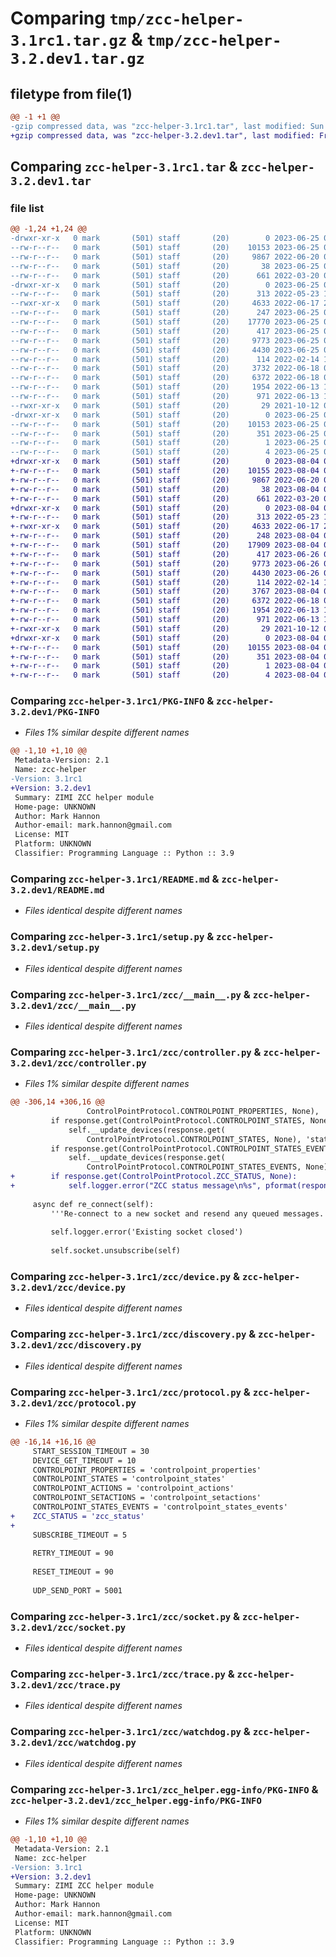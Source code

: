 # Comparing `tmp/zcc-helper-3.1rc1.tar.gz` & `tmp/zcc-helper-3.2.dev1.tar.gz`

## filetype from file(1)

```diff
@@ -1 +1 @@
-gzip compressed data, was "zcc-helper-3.1rc1.tar", last modified: Sun Jun 25 05:21:52 2023, max compression
+gzip compressed data, was "zcc-helper-3.2.dev1.tar", last modified: Fri Aug  4 05:27:22 2023, max compression
```

## Comparing `zcc-helper-3.1rc1.tar` & `zcc-helper-3.2.dev1.tar`

### file list

```diff
@@ -1,24 +1,24 @@
-drwxr-xr-x   0 mark       (501) staff       (20)        0 2023-06-25 05:21:52.802554 zcc-helper-3.1rc1/
--rw-r--r--   0 mark       (501) staff       (20)    10153 2023-06-25 05:21:52.802220 zcc-helper-3.1rc1/PKG-INFO
--rw-r--r--   0 mark       (501) staff       (20)     9867 2022-06-20 04:14:44.000000 zcc-helper-3.1rc1/README.md
--rw-r--r--   0 mark       (501) staff       (20)       38 2023-06-25 05:21:52.802625 zcc-helper-3.1rc1/setup.cfg
--rw-r--r--   0 mark       (501) staff       (20)      661 2022-03-20 04:59:07.000000 zcc-helper-3.1rc1/setup.py
-drwxr-xr-x   0 mark       (501) staff       (20)        0 2023-06-25 05:21:52.798601 zcc-helper-3.1rc1/zcc/
--rw-r--r--   0 mark       (501) staff       (20)      313 2022-05-23 13:52:19.000000 zcc-helper-3.1rc1/zcc/__init__.py
--rwxr-xr-x   0 mark       (501) staff       (20)     4633 2022-06-17 23:28:44.000000 zcc-helper-3.1rc1/zcc/__main__.py
--rw-r--r--   0 mark       (501) staff       (20)      247 2023-06-25 05:21:32.000000 zcc-helper-3.1rc1/zcc/constants.py
--rw-r--r--   0 mark       (501) staff       (20)    17770 2023-06-25 05:17:16.000000 zcc-helper-3.1rc1/zcc/controller.py
--rw-r--r--   0 mark       (501) staff       (20)      417 2023-06-25 05:04:27.000000 zcc-helper-3.1rc1/zcc/description.py
--rw-r--r--   0 mark       (501) staff       (20)     9773 2023-06-25 04:59:02.000000 zcc-helper-3.1rc1/zcc/device.py
--rw-r--r--   0 mark       (501) staff       (20)     4430 2023-06-25 05:05:22.000000 zcc-helper-3.1rc1/zcc/discovery.py
--rw-r--r--   0 mark       (501) staff       (20)      114 2022-02-14 13:53:41.000000 zcc-helper-3.1rc1/zcc/errors.py
--rw-r--r--   0 mark       (501) staff       (20)     3732 2022-06-18 00:10:40.000000 zcc-helper-3.1rc1/zcc/protocol.py
--rw-r--r--   0 mark       (501) staff       (20)     6372 2022-06-18 00:10:40.000000 zcc-helper-3.1rc1/zcc/socket.py
--rw-r--r--   0 mark       (501) staff       (20)     1954 2022-06-13 11:55:47.000000 zcc-helper-3.1rc1/zcc/trace.py
--rw-r--r--   0 mark       (501) staff       (20)      971 2022-06-13 11:55:47.000000 zcc-helper-3.1rc1/zcc/watchdog.py
--rwxr-xr-x   0 mark       (501) staff       (20)       29 2021-10-12 07:44:33.000000 zcc-helper-3.1rc1/zcc.py
-drwxr-xr-x   0 mark       (501) staff       (20)        0 2023-06-25 05:21:52.801369 zcc-helper-3.1rc1/zcc_helper.egg-info/
--rw-r--r--   0 mark       (501) staff       (20)    10153 2023-06-25 05:21:52.000000 zcc-helper-3.1rc1/zcc_helper.egg-info/PKG-INFO
--rw-r--r--   0 mark       (501) staff       (20)      351 2023-06-25 05:21:52.000000 zcc-helper-3.1rc1/zcc_helper.egg-info/SOURCES.txt
--rw-r--r--   0 mark       (501) staff       (20)        1 2023-06-25 05:21:52.000000 zcc-helper-3.1rc1/zcc_helper.egg-info/dependency_links.txt
--rw-r--r--   0 mark       (501) staff       (20)        4 2023-06-25 05:21:52.000000 zcc-helper-3.1rc1/zcc_helper.egg-info/top_level.txt
+drwxr-xr-x   0 mark       (501) staff       (20)        0 2023-08-04 05:27:22.353145 zcc-helper-3.2.dev1/
+-rw-r--r--   0 mark       (501) staff       (20)    10155 2023-08-04 05:27:22.352495 zcc-helper-3.2.dev1/PKG-INFO
+-rw-r--r--   0 mark       (501) staff       (20)     9867 2022-06-20 04:14:44.000000 zcc-helper-3.2.dev1/README.md
+-rw-r--r--   0 mark       (501) staff       (20)       38 2023-08-04 05:27:22.353193 zcc-helper-3.2.dev1/setup.cfg
+-rw-r--r--   0 mark       (501) staff       (20)      661 2022-03-20 04:59:07.000000 zcc-helper-3.2.dev1/setup.py
+drwxr-xr-x   0 mark       (501) staff       (20)        0 2023-08-04 05:27:22.350501 zcc-helper-3.2.dev1/zcc/
+-rw-r--r--   0 mark       (501) staff       (20)      313 2022-05-23 13:52:19.000000 zcc-helper-3.2.dev1/zcc/__init__.py
+-rwxr-xr-x   0 mark       (501) staff       (20)     4633 2022-06-17 23:28:44.000000 zcc-helper-3.2.dev1/zcc/__main__.py
+-rw-r--r--   0 mark       (501) staff       (20)      248 2023-08-04 05:23:38.000000 zcc-helper-3.2.dev1/zcc/constants.py
+-rw-r--r--   0 mark       (501) staff       (20)    17909 2023-08-04 05:25:28.000000 zcc-helper-3.2.dev1/zcc/controller.py
+-rw-r--r--   0 mark       (501) staff       (20)      417 2023-06-26 06:43:27.000000 zcc-helper-3.2.dev1/zcc/description.py
+-rw-r--r--   0 mark       (501) staff       (20)     9773 2023-06-26 06:43:27.000000 zcc-helper-3.2.dev1/zcc/device.py
+-rw-r--r--   0 mark       (501) staff       (20)     4430 2023-06-26 06:43:27.000000 zcc-helper-3.2.dev1/zcc/discovery.py
+-rw-r--r--   0 mark       (501) staff       (20)      114 2022-02-14 13:53:41.000000 zcc-helper-3.2.dev1/zcc/errors.py
+-rw-r--r--   0 mark       (501) staff       (20)     3767 2023-08-04 05:23:59.000000 zcc-helper-3.2.dev1/zcc/protocol.py
+-rw-r--r--   0 mark       (501) staff       (20)     6372 2022-06-18 00:10:40.000000 zcc-helper-3.2.dev1/zcc/socket.py
+-rw-r--r--   0 mark       (501) staff       (20)     1954 2022-06-13 11:55:47.000000 zcc-helper-3.2.dev1/zcc/trace.py
+-rw-r--r--   0 mark       (501) staff       (20)      971 2022-06-13 11:55:47.000000 zcc-helper-3.2.dev1/zcc/watchdog.py
+-rwxr-xr-x   0 mark       (501) staff       (20)       29 2021-10-12 07:44:33.000000 zcc-helper-3.2.dev1/zcc.py
+drwxr-xr-x   0 mark       (501) staff       (20)        0 2023-08-04 05:27:22.351867 zcc-helper-3.2.dev1/zcc_helper.egg-info/
+-rw-r--r--   0 mark       (501) staff       (20)    10155 2023-08-04 05:27:22.000000 zcc-helper-3.2.dev1/zcc_helper.egg-info/PKG-INFO
+-rw-r--r--   0 mark       (501) staff       (20)      351 2023-08-04 05:27:22.000000 zcc-helper-3.2.dev1/zcc_helper.egg-info/SOURCES.txt
+-rw-r--r--   0 mark       (501) staff       (20)        1 2023-08-04 05:27:22.000000 zcc-helper-3.2.dev1/zcc_helper.egg-info/dependency_links.txt
+-rw-r--r--   0 mark       (501) staff       (20)        4 2023-08-04 05:27:22.000000 zcc-helper-3.2.dev1/zcc_helper.egg-info/top_level.txt
```

### Comparing `zcc-helper-3.1rc1/PKG-INFO` & `zcc-helper-3.2.dev1/PKG-INFO`

 * *Files 1% similar despite different names*

```diff
@@ -1,10 +1,10 @@
 Metadata-Version: 2.1
 Name: zcc-helper
-Version: 3.1rc1
+Version: 3.2.dev1
 Summary: ZIMI ZCC helper module
 Home-page: UNKNOWN
 Author: Mark Hannon
 Author-email: mark.hannon@gmail.com
 License: MIT
 Platform: UNKNOWN
 Classifier: Programming Language :: Python :: 3.9
```

### Comparing `zcc-helper-3.1rc1/README.md` & `zcc-helper-3.2.dev1/README.md`

 * *Files identical despite different names*

### Comparing `zcc-helper-3.1rc1/setup.py` & `zcc-helper-3.2.dev1/setup.py`

 * *Files identical despite different names*

### Comparing `zcc-helper-3.1rc1/zcc/__main__.py` & `zcc-helper-3.2.dev1/zcc/__main__.py`

 * *Files identical despite different names*

### Comparing `zcc-helper-3.1rc1/zcc/controller.py` & `zcc-helper-3.2.dev1/zcc/controller.py`

 * *Files 1% similar despite different names*

```diff
@@ -306,14 +306,16 @@
                 ControlPointProtocol.CONTROLPOINT_PROPERTIES, None), 'properties')
         if response.get(ControlPointProtocol.CONTROLPOINT_STATES, None):
             self.__update_devices(response.get(
                 ControlPointProtocol.CONTROLPOINT_STATES, None), 'states')
         if response.get(ControlPointProtocol.CONTROLPOINT_STATES_EVENTS, None):
             self.__update_devices(response.get(
                 ControlPointProtocol.CONTROLPOINT_STATES_EVENTS, None), 'states')
+        if response.get(ControlPointProtocol.ZCC_STATUS, None):
+            self.logger.error("ZCC status message\n%s", pformat(response))
 
     async def re_connect(self):
         '''Re-connect to a new socket and resend any queued messages.'''
 
         self.logger.error('Existing socket closed')
 
         self.socket.unsubscribe(self)
```

### Comparing `zcc-helper-3.1rc1/zcc/device.py` & `zcc-helper-3.2.dev1/zcc/device.py`

 * *Files identical despite different names*

### Comparing `zcc-helper-3.1rc1/zcc/discovery.py` & `zcc-helper-3.2.dev1/zcc/discovery.py`

 * *Files identical despite different names*

### Comparing `zcc-helper-3.1rc1/zcc/protocol.py` & `zcc-helper-3.2.dev1/zcc/protocol.py`

 * *Files 1% similar despite different names*

```diff
@@ -16,14 +16,16 @@
     START_SESSION_TIMEOUT = 30
     DEVICE_GET_TIMEOUT = 10
     CONTROLPOINT_PROPERTIES = 'controlpoint_properties'
     CONTROLPOINT_STATES = 'controlpoint_states'
     CONTROLPOINT_ACTIONS = 'controlpoint_actions'
     CONTROLPOINT_SETACTIONS = 'controlpoint_setactions'
     CONTROLPOINT_STATES_EVENTS = 'controlpoint_states_events'
+    ZCC_STATUS = 'zcc_status'
+    
     SUBSCRIBE_TIMEOUT = 5
 
     RETRY_TIMEOUT = 90
 
     RESET_TIMEOUT = 90
 
     UDP_SEND_PORT = 5001
```

### Comparing `zcc-helper-3.1rc1/zcc/socket.py` & `zcc-helper-3.2.dev1/zcc/socket.py`

 * *Files identical despite different names*

### Comparing `zcc-helper-3.1rc1/zcc/trace.py` & `zcc-helper-3.2.dev1/zcc/trace.py`

 * *Files identical despite different names*

### Comparing `zcc-helper-3.1rc1/zcc/watchdog.py` & `zcc-helper-3.2.dev1/zcc/watchdog.py`

 * *Files identical despite different names*

### Comparing `zcc-helper-3.1rc1/zcc_helper.egg-info/PKG-INFO` & `zcc-helper-3.2.dev1/zcc_helper.egg-info/PKG-INFO`

 * *Files 1% similar despite different names*

```diff
@@ -1,10 +1,10 @@
 Metadata-Version: 2.1
 Name: zcc-helper
-Version: 3.1rc1
+Version: 3.2.dev1
 Summary: ZIMI ZCC helper module
 Home-page: UNKNOWN
 Author: Mark Hannon
 Author-email: mark.hannon@gmail.com
 License: MIT
 Platform: UNKNOWN
 Classifier: Programming Language :: Python :: 3.9
```


